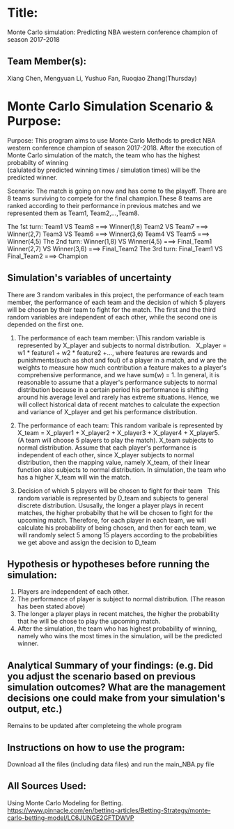 
# Title: 
Monte Carlo simulation: Predicting NBA western conference champion of season 2017-2018

## Team Member(s):
Xiang Chen, Mengyuan Li, Yushuo Fan, Ruoqiao Zhang(Thursday)

# Monte Carlo Simulation Scenario & Purpose:
Purpose: This program aims to use Monte Carlo Methods to predict NBA western conference champion of season 2017-2018.
         After the execution of Monte Carlo simulation of the match, the team who has the highest probabilty of winning  
         (calulated by predicted winning times / simulation times) will be the predicted winner.

Scenario: The match is going on now and has come to the playoff. There are 8 teams surviving to compete for the final
          champion.These 8 teams are ranked according to their performance in previous matches and we represented them as
          Team1, Team2,...,Team8.

The 1st turn: Team1 VS Team8 ===> Winner(1,8)
              Team2 VS Team7 ===> Winner(2,7)
              Team3 VS Team6 ===> Winner(3,6)
              Team4 VS Team5 ===> Winner(4,5)
The 2nd turn: Winner(1,8) VS Winner(4,5) ===> Final_Team1
              Winner(2,7) VS Winner(3,6) ===> Final_Team2
The 3rd turn: Final_Team1 VS Final_Team2 ===> Champion
          

## Simulation's variables of uncertainty

There are 3 random varibales in this project, the performance of each team member, the performance of each team and the decision of which 5 players will be chosen by their team to fight for the match. The first and the third random variables are independent of each other, while the second one is depended on the first one.

1. The performance of each team member: 
   \\This random variable is represented by X_player and subjects to normal distribution.
   X_player = w1 * feature1 + w2 * feature2 +..., where features are rewards and punishments(such as shot and foul) of a player in a match, and w are the weights to measure how much contribution a feature makes to a player's comprehensive performance, and we have sum(w) = 1.
   In general, it is reasonable to assume that a player's performance subjects to normal distribution because in a certain period his performance is shifting around his average level and rarely has extreme situations. Hence, we will collect historical data of recent matches to calculate the expection and variance of X_player and get his performance distribution.

2. The performance of each team:
  This random varibale is represented by X_team = X_player1 + X_player2 + X_player3 + X_player4 + X_player5. (A team will choose 5 players to play the match). X_team subjects to normal distribution.
  Assume that each player's performance is independent of each other, since X_player subjects to normal distribution, then the mapping value, namely X_team, of their linear function also subjects to normal distribution.
  In simulation, the team who has a higher X_team will win the match.

3. Decision of which 5 players will be chosen to fight for their team
   This random variable is represented by D_team and subjects to general discrete distribution.
   Ususally, the longer a player plays in recent matches, the higher probabilty that he will be chosen to fight for the upcoming match. Therefore, for each player in each team, we will calculate his probability of being chosen, and then for each team, we will randomly select 5 among 15 players according to the probabilities we get above and assign the decision to D_team

## Hypothesis or hypotheses before running the simulation:
1. Players are independent of each other.
2. The performance of player is subject to normal distribution. (The reason has been stated above)
3. The longer a player plays in recent matches, the higher the probability that he will be chose to play the upcoming match.
4. After the simulation, the team who has highest probability of winning, namely who wins the most times in the simulation, will be the predicted winner.

## Analytical Summary of your findings: (e.g. Did you adjust the scenario based on previous simulation outcomes?  What are the management decisions one could make from your simulation's output, etc.)
Remains to be updated after completeing the whole program

## Instructions on how to use the program:
Download all the files (including data files) and run the main_NBA.py file

## All Sources Used:
Using Monte Carlo Modeling for Betting. https://www.pinnacle.com/en/betting-articles/Betting-Strategy/monte-carlo-betting-model/LC6JUNGE2GFTDWVP

